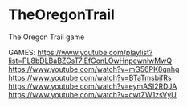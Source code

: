 # TheOregonTrail
The Oregon Trail game

GAMES:
https://www.youtube.com/playlist?list=PL8bDLBaBZGsT7lEfGonLOwHnpewniwMwQ
https://www.youtube.com/watch?v=mG56PK8qnhg
https://www.youtube.com/watch?v=BTaTmsbifRs
https://www.youtube.com/watch?v=eymASI2RDJA
https://www.youtube.com/watch?v=cwtZW1zsVyU
